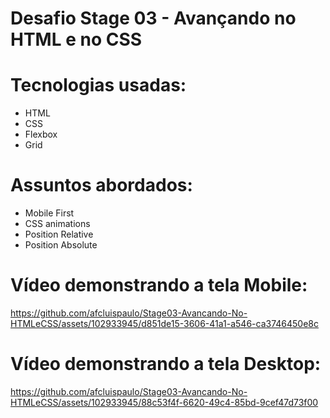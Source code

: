 # Desafio Stage 03 - Avançando no HTML e no CSS
# Tecnologias usadas:
<ul> 
    <li>HTML</li>
    <li>CSS</li>
    <li>Flexbox</li>
    <li>Grid</li>
</ul>

# Assuntos abordados:
<ul> 
    <li>Mobile First</li>
    <li>CSS animations</li>
    <li>Position Relative</li>
    <li>Position Absolute</li>
</ul>

# Vídeo demonstrando a tela Mobile:
https://github.com/afcluispaulo/Stage03-Avancando-No-HTMLeCSS/assets/102933945/d851de15-3606-41a1-a546-ca3746450e8c

# Vídeo demonstrando a tela Desktop:
https://github.com/afcluispaulo/Stage03-Avancando-No-HTMLeCSS/assets/102933945/88c53f4f-6620-49c4-85bd-9cef47d73f00

